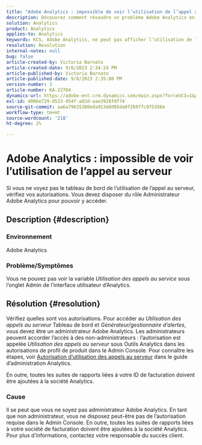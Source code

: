 ```yaml
---
title: "Adobe Analytics : impossible de voir l’utilisation de l’appel au serveur"
description: Découvrez comment résoudre un problème Adobe Analytics en raison duquel vous ne pouvez pas voir l’utilisation de l’appel au serveur. Vérifiez vos autorisations.
solution: Analytics
product: Analytics
applies-to: Analytics
keywords: KCS, Adobe Analytics, ne peut pas afficher l’utilisation de l’appel au serveur, autorisations
resolution: Resolution
internal-notes: null
bug: false
article-created-by: Victoria Barnato
article-created-date: 9/8/2023 2:34:24 PM
article-published-by: Victoria Barnato
article-published-date: 9/8/2023 2:35:00 PM
version-number: 3
article-number: KA-22784
dynamics-url: https://adobe-ent.crm.dynamics.com/main.aspx?forceUCI=1&pagetype=entityrecord&etn=knowledgearticle&id=4532a7c9-544e-ee11-be6e-6045bd006c82
exl-id: d006e729-d533-454f-a93d-aae3928fdf74
source-git-commit: aa6a79635380eda913ddd95da0f2b97fc975356e
workflow-type: tm+mt
source-wordcount: '218'
ht-degree: 2%

---
```


# Adobe Analytics : impossible de voir l’utilisation de l’appel au serveur


Si vous ne voyez pas le tableau de bord de l’utilisation de l’appel au serveur, vérifiez vos autorisations. Vous devez disposer du rôle Administrateur Adobe Analytics pour pouvoir y accéder.

## Description {#description}


### Environnement

Adobe Analytics

### Problème/Symptômes

Vous ne pouvez pas voir la variable *Utilisation des appels au service* sous l’onglet Admin de l’interface utilisateur d’Analytics.


## Résolution {#resolution}


Vérifiez quelles sont vos autorisations. Pour accéder au *Utilisation des appels au serveur* Tableau de bord et *Générateur/gestionnaire d’alertes*, vous devez être un administrateur Adobe Analytics. Les administrateurs peuvent accorder l’accès à des non-administrateurs : l’autorisation est appelée *Utilisation des appels au serveur* sous Outils Analytics dans les autorisations de profil de produit dans le Admin Console. Pour connaître les étapes, voir [Autorisation d’utilisation des appels au serveur](https://experienceleague.adobe.com/docs/analytics/admin/admin-tools/server-call-usage/overage-overview.html?lang=en#section_FCC58EB635954A32990D4E67B52B4369) dans le guide d’administration Analytics.

En outre, toutes les suites de rapports liées à votre ID de facturation doivent être ajoutées à la société Analytics.

### Cause

Il se peut que vous ne soyez pas administrateur Adobe Analytics. En tant que non administrateur, vous ne disposez peut-être pas de l’autorisation requise dans le Admin Console. En outre, toutes les suites de rapports liées à votre société de facturation doivent être ajoutées à la société Analytics. Pour plus d’informations, contactez votre responsable du succès client.
